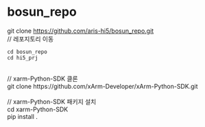 # bosun_repo
git clone https://github.com/aris-hi5/bosun_repo.git
<br>
// 레포지토리 이동<br>
```
cd bosun_repo
cd hi5_prj
```
<br>
// xarm-Python-SDK 클론<br>
git clone https://github.com/xArm-Developer/xArm-Python-SDK.git<br>
<br>
// xarm-Python-SDK 패키지 설치<br>
cd xarm-Python-SDK<br>
pip install . <br>
